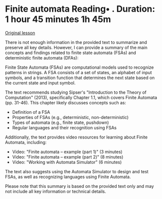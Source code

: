 # Finite automata Reading• . Duration: 1 hour 45 minutes 1h 45m

[Original lesson](https://www.coursera.org/learn/uol-fundamentals-of-computer-science/supplement/nNemd/finite-automata)

There is not enough information in the provided text to summarize and preserve all key details. However, I can provide a summary of the main concepts and findings related to finite state automata (FSAs) and deterministic finite automata (DFAs):

Finite State Automata (FSAs) are computational models used to recognize patterns in strings. A FSA consists of a set of states, an alphabet of input symbols, and a transition function that determines the next state based on the current state and input symbol.

The text recommends studying Sipser's "Introduction to the Theory of Computation" (2013), specifically Chapter 1.1, which covers Finite Automata (pp. 31-46). This chapter likely discusses concepts such as:

* Definition of a FSA
* Properties of FSAs (e.g., deterministic, non-deterministic)
* Types of automata (e.g., finite state, pushdown)
* Regular languages and their recognition using FSAs

Additionally, the text provides video resources for learning about Finite Automata, including:

* Video: "Finite automata – example (part 1)" (3 minutes)
* Video: "Finite automata – example (part 2)" (8 minutes)
* Video: "Working with Automata Simulator" (6 minutes)

The text also suggests using the Automata Simulator to design and test FSAs, as well as recognizing languages using Finite Automata.

Please note that this summary is based on the provided text only and may not include all key information or technical details.

